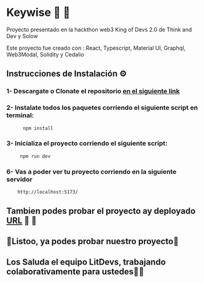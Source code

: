 # Keywise :key: :key:

Proyecto presentado en la hackthon web3 King of Devs 2.0 de Think and Dev y Solow

Este proyecto fue creado con : React, Typescript, Material UI, Graphql, Web3Modal, Solidity y Cedalio


## Instrucciones de Instalación ⚙️

### 1- Descargate o Clonate el repositorio  [ en el siguiente link](https://github.com/AgustinaGF/hackathonKingOfDev)

### 2- Instalate todos los paquetes corriendo el siguiente script en terminal:

          npm install  
         
### 3- Inicializa el proyecto corriendo el siguiente script:

         npm run dev  
         
### 6- Vas a poder ver tu proyecto corriendo en la siguiente servidor
        
        http://localhost:5173/
        
        
## Tambien podes probar el proyecto ay deployado  [URL](https://hackaton-navy.vercel.app/) :confetti_ball: :confetti_ball:

        
        
## 🎉Listoo, ya podes probar nuestro proyecto🎉
 


## Los Saluda el equipo LitDevs, trabajando colaborativamente para ustedes🥳🥳
